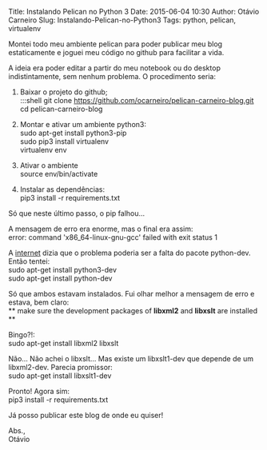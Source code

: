 Title: Instalando Pelican no Python 3
Date: 2015-06-04 10:30
Author: Otávio Carneiro
Slug: Instalando-Pelican-no-Python3
Tags: python, pelican, virtualenv

Montei todo meu ambiente pelican para poder publicar meu blog estaticamente e joguei meu código no github para facilitar a vida.

A ideia era poder editar a partir do meu notebook ou do desktop indistintamente, sem nenhum problema. O procedimento seria:

1) Baixar o projeto do github;  
    :::shell
    git clone https://github.com/ocarneiro/pelican-carneiro-blog.git  
    cd pelican-carneiro-blog  

2) Montar e ativar um ambiente python3:  
    sudo apt-get install python3-pip  
    sudo pip3 install virtualenv  
    virtualenv env  
   
3) Ativar o ambiente    
    source env/bin/activate  

4) Instalar as dependências:  
    pip3 install -r requirements.txt  

Só que neste último passo, o pip falhou...

A mensagem de erro era enorme, mas o final era assim:  
    error: command 'x86_64-linux-gnu-gcc' failed with exit status 1

A [internet](http://stackoverflow.com/questions/29778715/pip-install-reportlab-error-command-x86-64-linux-gnu-gcc-failed-with-exit-sta) dizia que o problema poderia ser a falta do pacote python-dev. Então tentei:  
    sudo apt-get install python3-dev  
    sudo apt-get install python-dev  
    
Só que ambos estavam instalados. Fui olhar melhor a mensagem de erro e estava, bem claro:  
\*\* make sure the development packages of **libxml2** and **libxslt** are installed \*\*

Bingo?!:  
    sudo apt-get install libxml2 libxslt  

Não... Não achei o libxslt... Mas existe um libxslt1-dev que depende de um libxml2-dev. Parecia promissor:  
    sudo apt-get install libxslt1-dev  
    
Pronto! Agora sim:  
    pip3 install -r requirements.txt  
    
Já posso publicar este blog de onde eu quiser!  

Abs.,  
Otávio
